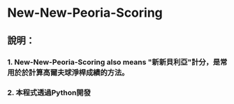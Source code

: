 # New-New-Peoria-Scoring

## 說明：
### 1. New-New-Peoria-Scoring also means "新新貝利亞"計分，是常用於於計算高爾夫球淨桿成績的方法。
### 2. 本程式透過Python開發




